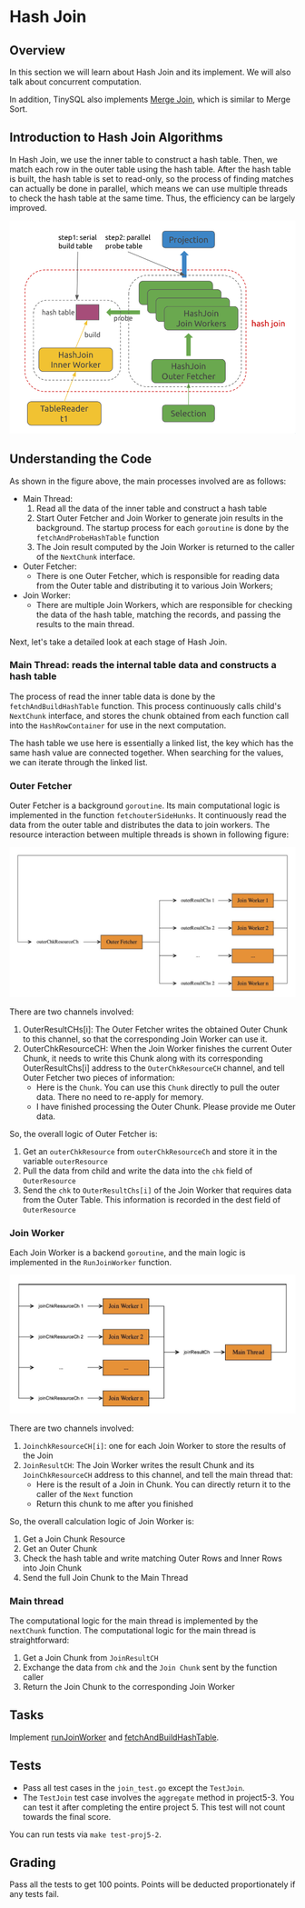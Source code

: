 # Hash Join

## Overview

In this section we will learn about Hash Join and its implement. We will also talk about concurrent computation.

In addition, TinySQL also implements [Merge Join](https://github.com/pingcap-incubator/tinysql/blob/df75611ce926442bd6074b0f32b1351ca4aad925/executor/merge_join.go#L24), which is similar to Merge Sort.

## Introduction to Hash Join Algorithms

In Hash Join, we use the inner table to construct a hash table. Then, we match each row in the outer table using the hash table. After the hash table is built, the hash table is set to read-only, so the process of finding matches can actually be done in parallel, which means we can use multiple threads to check the hash table at the same time. Thus, the efficiency can be largely improved.

![Hash Join 1](imgs/proj5-part2-1.png)

## Understanding the Code

As shown in the figure above, the main processes involved are as follows:

- Main Thread:
    1. Read all the data of the inner table and construct a hash table
    2. Start Outer Fetcher and Join Worker to generate join results in the background. The startup process for each `goroutine` is done by the `fetchAndProbeHashTable` function
    3. The Join result computed by the Join Worker is returned to the caller of the `NextChunk` interface.
- Outer Fetcher: 
    - There is one Outer Fetcher, which is responsible for reading data from the Outer table and distributing it to various Join Workers;
- Join Worker: 
    - There are multiple Join Workers, which are responsible for checking the data of the hash table, matching the records, and passing the results to the main thread.

Next, let's take a detailed look at each stage of Hash Join.

### Main Thread: reads the internal table data and constructs a hash table

The process of read the inner table data is done by the `fetchAndBuildHashTable` function. This process continuously calls child's `NextChunk` interface, and stores the chunk obtained from each function call into the `HashRowContainer` for use in the next computation.

The hash table we use here is essentially a linked list, the key which has the same hash value are connected together. When searching for the values, we can iterate through the linked list.

### Outer Fetcher

Outer Fetcher is a background `goroutine`. Its main computational logic is implemented in the function `fetchouterSideHunks`. It continuously read the data from the outer table and distributes the data to join workers. The resource interaction between multiple threads is shown in following figure:

![Hash Join 2](imgs/proj5-part2-2.jpg)

There are two channels involved:

1. OuterResultCHs[i]: The Outer Fetcher writes the obtained Outer Chunk to this channel, so that the corresponding Join Worker can use it.
2. OuterChkResourceCH: When the Join Worker finishes the current Outer Chunk, it needs to write this Chunk along with its corresponding OuterResultChs[i] address to the `OuterChkResourceCH` channel, and tell Outer Fetcher two pieces of information:
    - Here is the `Chunk`. You can use this `Chunk` directly to pull the outer data. There no need to re-apply for memory.
    - I have finished processing the Outer Chunk. Please provide me Outer data.

So, the overall logic of Outer Fetcher is:

1. Get an `outerChkResource` from `outerChkResourceCh` and store it in the variable `outerResource`
2. Pull the data from child and write the data into the `chk` field of `OuterResource`
3. Send the `chk` to `OuterResultChs[i]` of the Join Worker that requires data from the Outer Table. This information is recorded in the dest field of `OuterResource`

### Join Worker

Each Join Worker is a backend `goroutine`, and the main logic is implemented in the `RunJoinWorker` function.

![Hash Join 3](imgs/proj5-part2-3.jpg)

There are two channels involved:

1. `JoinchkResourceCH[i]`: one for each Join Worker to store the results of the Join
2. `JoinResultCH`: The Join Worker writes the result Chunk and its `JoinChkResourceCH` address to this channel, and tell the main thread that:
    - Here is the result of a Join in Chunk. You can directly return it to the caller of the `Next` function
    - Return this chunk to me after you finished

So, the overall calculation logic of Join Worker is:

1. Get a Join Chunk Resource
2. Get an Outer Chunk
3. Check the hash table and write matching Outer Rows and Inner Rows into Join Chunk
4. Send the full Join Chunk to the Main Thread

### Main thread

The computational logic for the main thread is implemented by the `nextChunk` function. The computational logic for the main thread is straightforward:

1. Get a Join Chunk from `JoinResultCH`
2. Exchange the data from `chk` and the `Join Chunk` sent by the function caller
3. Return the Join Chunk to the corresponding Join Worker

## Tasks

Implement [runJoinWorker](https://github.com/tidb-incubator/tinysql/blob/course/executor/join.go#L243) and [fetchAndBuildHashTable](https://github.com/tidb-incubator/tinysql/blob/course/executor/join.go#L148).

## Tests

- Pass all test cases in the `join_test.go` except the `TestJoin`. 
- The `TestJoin` test case involves the `aggregate` method in project5-3. You can test it after completing the entire project 5. This test will not count towards the final score.

You can run tests via `make test-proj5-2`.

## Grading
Pass all the tests to get 100 points. Points will be deducted proportionately if any tests fail.
